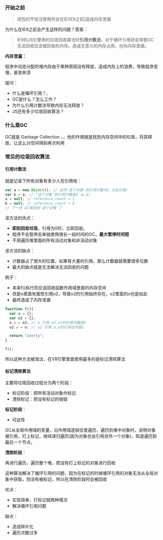 ### 开始之前

> 闭包的不恰当使用将会在IE(IE9之前)造成内存泄漏

为什么在IE9之前会产生这样的问题？答案：

> IE9的JS引擎用的垃圾回收算法时**引用计数法**，对于循环引用将会导致GC无法回收应该被回收的内存。造成无意义的内存占用，也叫内存泄漏。

**内存泄漏：**

程序中动态分配的堆内存由于某种原因没有释放，造成内存上的浪费，导致程序变慢，甚至奔溃



提问：

- 什么是循环引用？、
- GC是什么？怎么工作？
- 为什么引用计数法导致内存无法释放？
- JS还有多少垃圾回收算法？

### 什么是GC

GC就是 Garbage Collection ，，他的作用就是找到内存空间中的垃圾，将其释放，让这么分空间得到再次利用

### 常见的垃圾回收算法

#### 引用计数法

就是记录下所有对象有多少人在引用他：

```js
var a = new Object(); // 此时'这个对象'的引用计数为1（a在引用）
var b = a; // ‘这个对象’的引用计数是2（a,b）
a = null; // reference_count = 1
b = null; // reference_count = 0 
// 下一步 GC来回收‘这个对象’了
```

该方法的优点：

- **即刻回收垃圾**，引用为0时，立即回收。
- 程序不会暂停去单独使用很长一段时间的GC，**最大暂停时间短**
- 不用遍历堆里面的所有活动对象和非活动对象

该方法的缺点：

-	计数器占了很大的位置，如果有大量的引用，那么计数器就需要很多位数
-	最大的缺点就是无法解决无法回收的问题

例子：

- 本来f()执行完应该回收函数作用域里面的内存空间
- 但是o里面有属性引用o2，导致o2的引用始终存在，o2里面的o也是如此
- 最终造成了内存泄漏

```js
function f(){
  var o = {};
  var o2 = {};
  o.a = o2; // o 引用 o2,o2的引用次数是1
  o2.a = o; // o2 引用 o,o的引用此时是1

  return "azerty";
}

f();

```

所以这种方法被淘汰，在V8引擎里面使用最多的是标记清除算法



#### 标记清除算法

主要将垃圾回收过程分为两个阶段：

- 标记阶段：把所有活动对象作标记
- 清除标记：把没有标记的销毁



**标记阶段**：

- 可达性

GC从全局作用域的变量，沿作用域逐层往里遍历，遍历到堆中对象时，说明对象被引用，打上标记，继续递归遍历(因为对象也会引用另外一个对象)，知道遍历到最后一个节点。



**清除阶段**：

再进行遍历，遍历整个堆，把没有打上标记的对象进行回收



这种算法解决了循环引用的问题，因为在标记的时候循环引用的对象无法从全局对象中获取，则没有被标记，所以在清除阶段时会被回收



优点：

- 实现简单，打标记就两种情况
- 解决循环引用问题



缺点：

- 造成碎片化
- 遍历次数过多